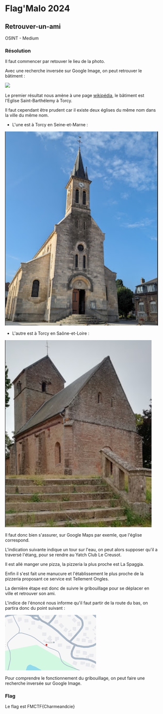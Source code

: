 # Flag'Malo 2024

## Retrouver-un-ami

OSINT - Medium

### Résolution

Il faut commencer par retouver le lieu de la photo.

Avec une recherche inversée sur Google Image, on peut retrouver le bâtiment :

![](img/gimg.png)

Le premier résultat nous amène à une page [wikipédia](https://fr.m.wikipedia.org/wiki/Fichier:Torcy_-_Eglise_Saint-Barth%C3%A9lemy_-_02.jpg), le bâtiment est l'Eglise Saint-Barthélemy à Torcy.

Il faut cependant être prudent car il existe deux églises du même nom dans la ville du même nom.

- L'une est à Torcy en Seine-et-Marne :

![](img/feglise.png)

- L'autre est à Torcy en Saône-et-Loire :

![](img/veglise.png)

Il faut donc bien s'assurer, sur Google Maps par exemle, que l'église correspond.

L'indication suivante indique un tour sur l'eau, on peut alors supposer qu'il a traversé l'étang, pour se rendre au Yatch Club Le Creusot.

Il est allé manger une pizza, la pizzeria la plus proche est La Spaggia.

Enfin il s'est fait une manucure et l'établissement le plus proche de la pizzeria proposant ce service est Tellement Ongles.

La dernière étape est donc de suivre le gribouillage pour se déplacer en ville et retrouver son ami.

L'indice de l'énoncé nous informe qu'il faut partir de la route du bas, on partira donc du point suivant :

<img src="img/pointdepart.png" alt="point" width="300" height="auto">

Pour comprendre le fonctionnement du gribouillage, on peut faire une recherche inversée sur Google Image.

### Flag

Le flag est FMCTF{Charmeandcie}
